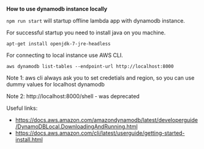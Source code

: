 **How to use dynamodb instance locally**

`npm run start` will startup offline lambda app with dynamodb instance.

For successful startup you need to install java on you machine.

`apt-get install openjdk-7-jre-headless`

For connecting to local instance use AWS CLI.

`aws dynamodb list-tables --endpoint-url http://localhost:8000`

Note 1: aws cli always ask you to set credetials and region, so you can use dummy values for localhost dynamodb

Note 2: http://localhost:8000/shell - was deprecated

Useful links:
- https://docs.aws.amazon.com/amazondynamodb/latest/developerguide/DynamoDBLocal.DownloadingAndRunning.html
- https://docs.aws.amazon.com/cli/latest/userguide/getting-started-install.html